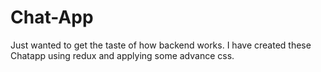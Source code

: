 # Chat-App

Just wanted to get the taste of how backend works.
I have created these Chatapp using redux and applying some advance css.
